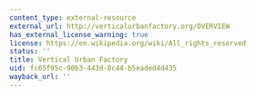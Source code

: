 ```yaml
---
content_type: external-resource
external_url: http://verticalurbanfactory.org/OVERVIEW
has_external_license_warning: true
license: https://en.wikipedia.org/wiki/All_rights_reserved
status: ''
title: Vertical Urban Factory
uid: fc65f95c-90b3-443d-8c44-b5eaded4d435
wayback_url: ''
---
```


